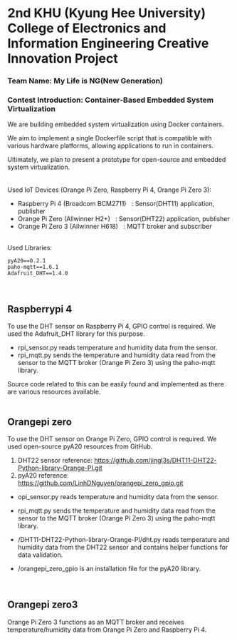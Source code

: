 # 2nd KHU (Kyung Hee University) College of Electronics and Information Engineering Creative Innovation Project

### Team Name: My Life is NG(New Generation)
### Contest Introduction: Container-Based Embedded System Virtualization

We are building embedded system virtualization using Docker containers.

We aim to implement a single Dockerfile script that is compatible with various hardware platforms, allowing applications to run in containers.

Ultimately, we plan to present a prototype for open-source and embedded system virtualization.<br><br><br>
Used IoT Devices (Orange Pi Zero, Raspberry Pi 4, Orange Pi Zero 3):

- Raspberry Pi 4 (Broadcom BCM2711) $~$ : Sensor(DHT11) application, publisher
- Orange Pi Zero (Allwinner H2+) $~$ : Sensor(DHT22) application, publisher
- Orange Pi Zero 3 (Allwinner H618) $~$ : MQTT broker and subscriber<br><br>

Used Libraries:
```
pyA20==0.2.1
paho-mqtt==1.6.1
Adafruit_DHT==1.4.0
```
<br>

## Raspberrypi 4
To use the DHT sensor on Raspberry Pi 4, GPIO control is required. We used the Adafruit_DHT library for this purpose.

- rpi_sensor.py reads temperature and humidity data from the sensor.
- rpi_mqtt.py sends the temperature and humidity data read from the sensor to the MQTT broker (Orange Pi Zero 3) using the paho-mqtt library.

Source code related to this can be easily found and implemented as there are various resources available.<br><br>

## Orangepi zero
To use the DHT sensor on Orange Pi Zero, GPIO control is required. We used open-source pyA20 resources from GitHub.

1. DHT22 sensor reference: https://github.com/jingl3s/DHT11-DHT22-Python-library-Orange-PI.git
2. pyA20 reference: https://github.com/LinhDNguyen/orangepi_zero_gpio.git

- opi_sensor.py reads temperature and humidity data from the sensor.
  
- rpi_mqtt.py sends the temperature and humidity data read from the sensor to the MQTT broker (Orange Pi Zero 3) using the paho-mqtt library.
  
- /DHT11-DHT22-Python-library-Orange-PI/dht.py reads temperature and humidity data from the DHT22 sensor and contains helper functions for data validation.

- /orangepi_zero_gpio is an installation file for the pyA20 library.

<br>

## Orangepi zero3
Orange Pi Zero 3 functions as an MQTT broker and receives temperature/humidity data from Orange Pi Zero and Raspberry Pi 4.
